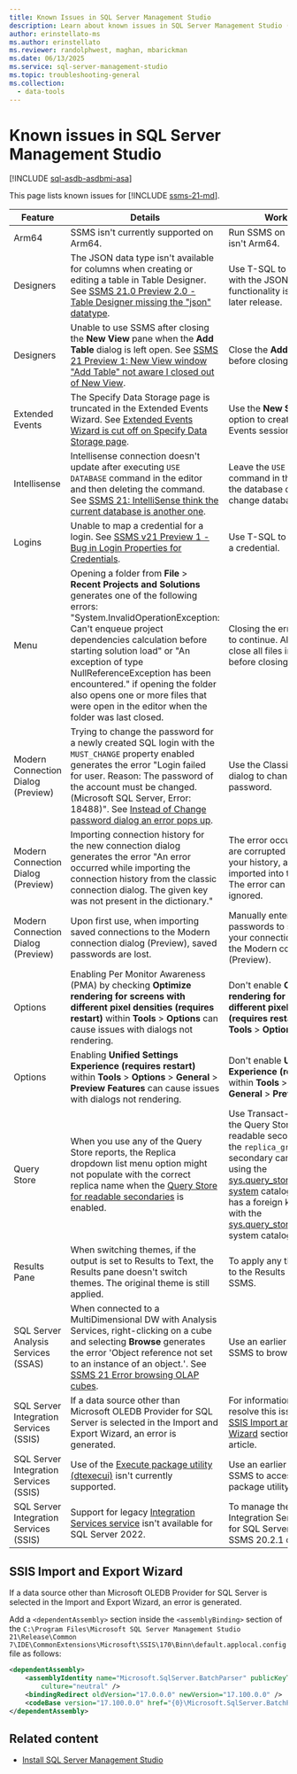 ```yaml
---
title: Known Issues in SQL Server Management Studio
description: Learn about known issues in SQL Server Management Studio (SSMS).
author: erinstellato-ms
ms.author: erinstellato
ms.reviewer: randolphwest, maghan, mbarickman
ms.date: 06/13/2025
ms.service: sql-server-management-studio
ms.topic: troubleshooting-general
ms.collection:
  - data-tools
---
```


# Known issues in SQL Server Management Studio

[!INCLUDE [sql-asdb-asdbmi-asa](includes/applies-to-version/sql-asdb-asdbmi-asa.md)]

This page lists known issues for [!INCLUDE [ssms-21-md](includes/ssms-21-md.md)].

| Feature | Details | Workaround |
| --- | --- | --- |
| Arm64 | SSMS isn't currently supported on Arm64. | Run SSMS on a device that isn't Arm64. |
| Designers | The JSON data type isn't available for columns when creating or editing a table in Table Designer. See [SSMS 21.0 Preview 2.0 - Table Designer missing the "json" datatype](https://feedback.azure.com/d365community/idea/d2e6f106-9fb8-ef11-95f5-6045bdbfaf80). | Use T-SQL to add columns with the JSON data type, this functionality is planned for a later release. |
| Designers | Unable to use SSMS after closing the **New View** pane when the **Add Table** dialog is left open. See [SSMS 21 Preview 1: New View window "Add Table" not aware I closed out of New View](https://feedback.azure.com/d365community/idea/8790c2c0-22a8-ef11-95f6-000d3a01397d). | Close the **Add Table** dialog before closing the view pane. |
| Extended Events | The Specify Data Storage page is truncated in the Extended Events Wizard. See [Extended Events Wizard is cut off on Specify Data Storage page](https://feedback.azure.com/d365community/idea/e7de428c-76ab-ef11-95f6-000d3a01397d). | Use the **New Session...** option to create an Extended Events session. |
| Intellisense | Intellisense connection doesn't update after executing `USE DATABASE` command in the editor and then deleting the command. See [SSMS 21: IntelliSense think the current database is another one](https://developercommunity.visualstudio.com/t/SSMS-21-:-IntelliSense-think-the-current/10909716). | Leave the `USE DATABASE` command in the editor, or use the database dropdown list to change database context. |
| Logins | Unable to map a credential for a login. See [SSMS v21 Preview 1 - Bug in Login Properties for Credentials](https://feedback.azure.com/d365community/idea/e0687671-dca3-ef11-95f6-000d3a059eeb). | Use T-SQL to map a login to a credential. |
| Menu | Opening a folder from **File** > **Recent Projects and Solutions** generates one of the following errors: "System.InvalidOperationException: Can't enqueue project dependencies calculation before starting solution load" or "An exception of type NullReferenceException has been encountered." if opening the folder also opens one or more files that were open in the editor when the folder was last closed. | Closing the error allows work to continue. Alternatively, close all files in the editor before closing a folder. |
| Modern Connection Dialog (Preview) | Trying to change the password for a newly created SQL login with the `MUST_CHANGE` property enabled generates the error "Login failed for user. Reason: The password of the account must be changed. (Microsoft SQL Server, Error: 18488)". See [Instead of Change password dialog an error pops up](https://developercommunity.visualstudio.com/t/Instead-of-Chage-password-dialog-an-erro/10899416). | Use the Classic connection dialog to change the password. |
| Modern Connection Dialog (Preview) | Importing connection history for the new connection dialog generates the error "An error occurred while importing the connection history from the classic connection dialog. The given key was not present in the dictionary." | The error occurs when there are corrupted connections in your history, and they aren't imported into the new dialog. The error can be safely ignored. |
| Modern Connection Dialog (Preview) | Upon first use, when importing saved connections to the Modern connection dialog (Preview), saved passwords are lost. | Manually enter your passwords to save them to your connection profiles in the Modern connection dialog (Preview). |
| Options | Enabling Per Monitor Awareness (PMA) by checking **Optimize rendering for screens with different pixel densities (requires restart)** within **Tools** > **Options** can cause issues with dialogs not rendering. | Don't enable **Optimize rendering for screens with different pixel densities (requires restart)** within **Tools** > **Options**. |
| Options | Enabling **Unified Settings Experience (requires restart)** within **Tools** > **Options** > **General** > **Preview Features** can cause issues with dialogs not rendering. | Don't enable **Unified Settings Experience (requires restart)** within **Tools** > **Options** > **General** > **Preview Features**. |
| Query Store | When you use any of the Query Store reports, the Replica dropdown list menu option might not populate with the correct replica name when the [Query Store for readable secondaries](/sql/relational-databases/performance/query-store-for-secondary-replicas) is enabled. | Use Transact-SQL to query the Query Store data for a readable secondary where the `replica_group_id` for a secondary can be mapped using the [sys.query_store_runtime_stats system](/sql/relational-databases/system-catalog-views/sys-query-store-runtime-stats-transact-sql) catalog view, which has a foreign key relationship with the [sys.query_store_replicas](/sql/relational-databases/system-catalog-views/sys-query-store-replicas) system catalog view. |
| Results Pane | When switching themes, if the output is set to Results to Text, the Results pane doesn't switch themes. The original theme is still applied. | To apply any theme changes to the Results pane, restart SSMS. |
| SQL Server Analysis Services (SSAS) | When connected to a MultiDimensional DW with Analysis Services, right-clicking on a cube and selecting **Browse** generates the error 'Object reference not set to an instance of an object.'. See [SSMS 21 Error browsing OLAP cubes](https://developercommunity.visualstudio.com/t/SSMS-21-Error-browsing-OLAP-cubes/10915226). | Use an earlier version of SSMS to browse a cube. |
| SQL Server Integration Services (SSIS) | If a data source other than Microsoft OLEDB Provider for SQL Server is selected in the Import and Export Wizard, an error is generated. | For information on how to resolve this issue, see the [SSIS Import and Export Wizard](#ssis-import-and-export-wizard) section later in this article. |
| SQL Server Integration Services (SSIS) | Use of the [Execute package utility (dtexecui)](/sql/integration-services/packages/execute-package-utility-dtexecui-ui-reference) isn't currently supported. | Use an earlier version of SSMS to access the Execute package utility. |
| SQL Server Integration Services (SSIS) | Support for legacy [Integration Services service](/sql/integration-services/service/integration-services-service-ssis-service#manage-the-service) isn't available for SQL Server 2022. | To manage the legacy Integration Services Service for SQL Server 2022, use SSMS 20.2.1 or SSMS 19.3. |

## SSIS Import and Export Wizard

If a data source other than Microsoft OLEDB Provider for SQL Server is selected in the Import and Export Wizard, an error is generated.

Add a `<dependentAssembly>` section inside the `<assemblyBinding>` section of the `C:\Program Files\Microsoft SQL Server Management Studio 21\Release\Common 7\IDE\CommonExtensions\Microsoft\SSIS\170\Binn\default.applocal.config` file as follows:

```xml
<dependentAssembly>
    <assemblyIdentity name="Microsoft.SqlServer.BatchParser" publicKeyToken="89845dcd8080cc91"
        culture="neutral" />
    <bindingRedirect oldVersion="17.0.0.0" newVersion="17.100.0.0" />
    <codeBase version="17.100.0.0" href="{0}\Microsoft.SqlServer.BatchParser.dll" />
</dependentAssembly>
```

## Related content

- [Install SQL Server Management Studio](install/install.md)
